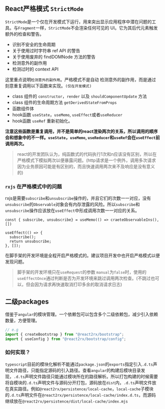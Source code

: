 ## React严格模式 `StrictMode`

`StrictMode`是一个仅在开发模式下运行，用来突出显示应用程序中潜在问题的工具。与`Fragment`一样，`StrictMode`不会渲染任何可见的 UI。它为其后代元素触发额外的检查和警告。

- 识别不安全的生命周期
- 关于使用过时字符串 ref API 的警告
- 关于使用废弃的 findDOMNode 方法的警告
- 检测意外的副作用
- 检测过时的 context API

这里重点说明`检测意外的副作用`。严格模式不是自动 检测意外的副作用，而是通过刻意重复调用以下函数来实现。`(仅在开发模式)`

- class 组件的 `constructor`，`render` 以及 `shouldComponentUpdate` 方法
- class 组件的生命周期方法 `getDerivedStateFromProps`
- 函数组件体
- hook函数 `useState`，`useMemo`, `useEffect`或者`useReducer`
- hook函数 `useRef` 重新初始化。

**注意这些函数是重复调用，并不是简单的react渲染两次的关系，所以调用的顺序会和想象中的不一样。`useState`，`useMemo`, `useReducer`和`useRef`会在`useEffect`前调用两次。**

>react的开发团队认为，纯函数式的代码执行1次和n应该没有区别，所以在严格模式下模拟两次以便暴露问题。(http请求是一个例外，调用多次请求因为业务原因可能是有区别的，而且快速调用两次来不及响应是没有意义的)

### `rxjs` 在严格模式中的问题

rxjs是需要`subscribe`和`unsubscribe`操作的，并且它们的次数一一对应，没有`unsubscribe`的`Observable`对象会有内存泄露的风险。所以`subscribe`和`unsubscribe`操作应该放在`useEffect`中形成调用次数一一对应的关系。

```typescripe
const { subscribe, unsubscribe} = useMemo(() => craeteObservableIns(), [])

useEffect(() => {
  subscribe();
  return unsubscribe;
}, []);
```

在脚手架的开发环境是全程开启严格模式的。建议项目开发中也开启严格模式以便发现问题。
>脚手架的开发环境只在`useRequest`的参数 `manual`为`false`时，使用的`useEffectOnce`通过判断是否为开发环境来跳过调用两次检查。(不跳过也可以，但会因为请求再快速取消打印多余的取消请求日志)



## 二级packages
借鉴于`angular`的模块管理。一个依赖包可以包含多个二级依赖包，减少引入依赖数量，方便管理。

```typescript
// e.g
import { createBootstrap } from "@react2rx/bootstrap";
import { useConfig } from "@react2rx/bootstrap/config";
```

### 如何实现？
`typescript`目前的模块化解析不能通过`package.json`的`exports`指定引入`.d.ts`声明文件路径，只能指定源码的引入路径。查看`angular`的构建后模块目录发现，`.d.ts`声明文件路径只能通过模块所在的路径解析。所以打包构建的时候需要将自模块的`.d.ts`声明文件与源码分开打包，源码放在`dist`内，`.d.ts`声明文件放在真实路径。例如`@react2rx/persistence/local-cache`，`local-cache`子模块的`.d.ts`声明文件在`@react2rx/persistence/local-cache/index.d.ts`，而源码继续放在`@react2rx/persistence/dist/local-cache/index.mjs`


